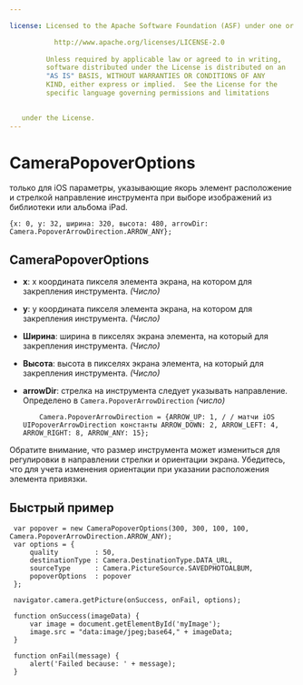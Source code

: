 ```yaml
---

license: Licensed to the Apache Software Foundation (ASF) under one or more contributor license agreements. See the NOTICE file distributed with this work for additional information regarding copyright ownership. The ASF licenses this file to you under the Apache License, Version 2.0 (the "License"); you may not use this file except in compliance with the License. You may obtain a copy of the License at

           http://www.apache.org/licenses/LICENSE-2.0
    
         Unless required by applicable law or agreed to in writing,
         software distributed under the License is distributed on an
         "AS IS" BASIS, WITHOUT WARRANTIES OR CONDITIONS OF ANY
         KIND, either express or implied.  See the License for the
         specific language governing permissions and limitations
    

   under the License.
---
```


# CameraPopoverOptions

только для iOS параметры, указывающие якорь элемент расположение и стрелкой направление инструмента при выборе изображений из библиотеки или альбома iPad.

    {x: 0, y: 32, ширина: 320, высота: 480, arrowDir: Camera.PopoverArrowDirection.ARROW_ANY};
    

## CameraPopoverOptions

*   **x**: x координата пикселя элемента экрана, на котором для закрепления инструмента. *(Число)*

*   **y**: y координата пикселя элемента экрана, на котором для закрепления инструмента. *(Число)*

*   **Ширина**: ширина в пикселях экрана элемента, на который для закрепления инструмента. *(Число)*

*   **Высота**: высота в пикселях экрана элемента, на который для закрепления инструмента. *(Число)*

*   **arrowDir**: стрелка на инструмента следует указывать направление. Определено в `Camera.PopoverArrowDirection` *(число)* 
    
            Camera.PopoverArrowDirection = {ARROW_UP: 1, / / матчи iOS UIPopoverArrowDirection константы ARROW_DOWN: 2, ARROW_LEFT: 4, ARROW_RIGHT: 8, ARROW_ANY: 15};
        

Обратите внимание, что размер инструмента может измениться для регулировки в направлении стрелки и ориентации экрана. Убедитесь, что для учета изменения ориентации при указании расположения элемента привязки.

## Быстрый пример

     var popover = new CameraPopoverOptions(300, 300, 100, 100, Camera.PopoverArrowDirection.ARROW_ANY);
     var options = {
         quality         : 50,
         destinationType : Camera.DestinationType.DATA_URL,
         sourceType      : Camera.PictureSource.SAVEDPHOTOALBUM,
         popoverOptions  : popover
     };
    
     navigator.camera.getPicture(onSuccess, onFail, options);
    
     function onSuccess(imageData) {
         var image = document.getElementById('myImage');
         image.src = "data:image/jpeg;base64," + imageData;
     }
    
     function onFail(message) {
         alert('Failed because: ' + message);
     }